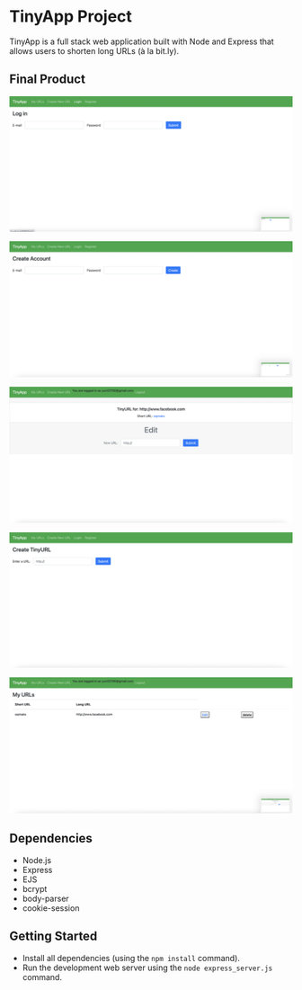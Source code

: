 # TinyApp Project

TinyApp is a full stack web application built with Node and Express that allows users to shorten long URLs (à la bit.ly).

## Final Product

!["Login page"](https://github.com/Hongseoupyun/tinyapp/blob/master/docs/:login_logging%20in.png?raw=true)

!["Register page to make a new accout"](https://github.com/Hongseoupyun/tinyapp/blob/master/docs/:register_creating%20account.png?raw=true)

!["/urls/:shorturl page to edit the long url and navigate to it"](https://github.com/Hongseoupyun/tinyapp/blob/master/docs/:urls::shorurl_can%20edit%20the%20long%20url%20and%20navigate%20to%20it.png?raw=true)

!["/urls/new/ to create url"](https://github.com/Hongseoupyun/tinyapp/blob/master/docs/:urls:new_creating%20url.png?raw=true)

!["/urls to show shortened url and logged in account"](https://github.com/Hongseoupyun/tinyapp/blob/master/docs/:urls_shor%20urls%20list%20with%20logged%20in%20account.png?raw=true)



## Dependencies

- Node.js
- Express
- EJS
- bcrypt
- body-parser
- cookie-session


## Getting Started

- Install all dependencies (using the `npm install` command).
- Run the development web server using the `node express_server.js` command.